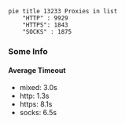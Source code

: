 
```mermaid
pie title 13233 Proxies in list
    "HTTP" : 9929
    "HTTPS": 1843
    "SOCKS" : 1875
```

### Some Info
#### Average Timeout

- mixed: 3.0s
- http: 1.3s
- https: 8.1s
- socks: 6.5s